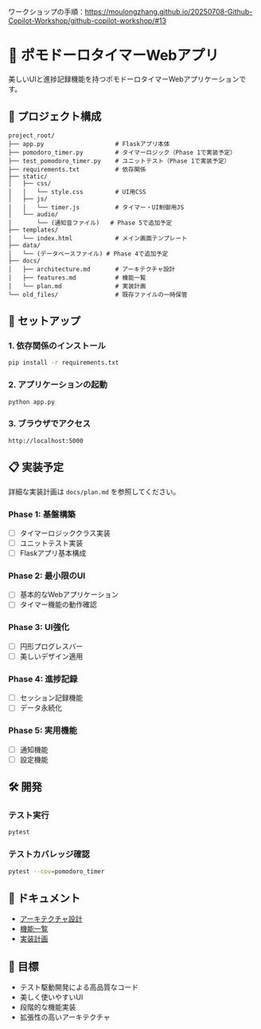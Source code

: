 ワークショップの手順：https://moulongzhang.github.io/20250708-Github-Copilot-Workshop/github-copilot-workshop/#13

# 🍅 ポモドーロタイマーWebアプリ

美しいUIと進捗記録機能を持つポモドーロタイマーWebアプリケーションです。

## 📁 プロジェクト構成

```
project_root/
├── app.py                    # Flaskアプリ本体
├── pomodoro_timer.py         # タイマーロジック（Phase 1で実装予定）
├── test_pomodoro_timer.py    # ユニットテスト（Phase 1で実装予定）
├── requirements.txt          # 依存関係
├── static/
│   ├── css/
│   │   └── style.css         # UI用CSS
│   ├── js/
│   │   └── timer.js          # タイマー・UI制御用JS
│   └── audio/
│       └── (通知音ファイル)   # Phase 5で追加予定
├── templates/
│   └── index.html            # メイン画面テンプレート
├── data/
│   └── (データベースファイル) # Phase 4で追加予定
├── docs/
│   ├── architecture.md       # アーキテクチャ設計
│   ├── features.md           # 機能一覧
│   └── plan.md               # 実装計画
└── old_files/                # 既存ファイルの一時保管
```

## 🚀 セットアップ

### 1. 依存関係のインストール

```bash
pip install -r requirements.txt
```

### 2. アプリケーションの起動

```bash
python app.py
```

### 3. ブラウザでアクセス

```
http://localhost:5000
```

## 📋 実装予定

詳細な実装計画は `docs/plan.md` を参照してください。

### Phase 1: 基盤構築
- [ ] タイマーロジッククラス実装
- [ ] ユニットテスト実装
- [ ] Flaskアプリ基本構成

### Phase 2: 最小限のUI
- [ ] 基本的なWebアプリケーション
- [ ] タイマー機能の動作確認

### Phase 3: UI強化
- [ ] 円形プログレスバー
- [ ] 美しいデザイン適用

### Phase 4: 進捗記録
- [ ] セッション記録機能
- [ ] データ永続化

### Phase 5: 実用機能
- [ ] 通知機能
- [ ] 設定機能

## 🛠️ 開発

### テスト実行

```bash
pytest
```

### テストカバレッジ確認

```bash
pytest --cov=pomodoro_timer
```

## 📖 ドキュメント

- [アーキテクチャ設計](docs/architecture.md)
- [機能一覧](docs/features.md)
- [実装計画](docs/plan.md)

## 🎯 目標

- テスト駆動開発による高品質なコード
- 美しく使いやすいUI
- 段階的な機能実装
- 拡張性の高いアーキテクチャ

